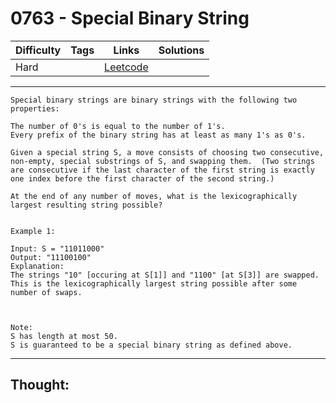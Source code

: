 # 0763 - Special Binary String

Difficulty  | Tags | Links | Solutions
----------- | ---- | ----- | -----
Hard |  | [Leetcode](https://leetcode.com/problems/special-binary-string/description/) |


-----------

```
Special binary strings are binary strings with the following two properties:

The number of 0's is equal to the number of 1's.
Every prefix of the binary string has at least as many 1's as 0's.

Given a special string S, a move consists of choosing two consecutive, non-empty, special substrings of S, and swapping them.  (Two strings are consecutive if the last character of the first string is exactly one index before the first character of the second string.)

At the end of any number of moves, what is the lexicographically largest resulting string possible?


Example 1:

Input: S = "11011000"
Output: "11100100"
Explanation:
The strings "10" [occuring at S[1]] and "1100" [at S[3]] are swapped.
This is the lexicographically largest string possible after some number of swaps.



Note:
S has length at most 50.
S is guaranteed to be a special binary string as defined above.
```

-----------

## Thought:
